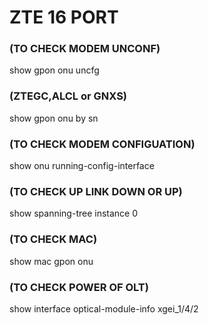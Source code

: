 # ZTE 16 PORT 
### (TO CHECK MODEM UNCONF)
show gpon onu uncfg

### (ZTEGC,ALCL or GNXS)
show gpon onu by sn

### (TO CHECK MODEM CONFIGUATION)
show onu running-config-interface

###  (TO CHECK UP LINK DOWN OR UP)
show spanning-tree instance 0

### (TO CHECK MAC)
show mac gpon onu

### (TO CHECK POWER OF OLT)

show interface optical-module-info xgei_1/4/2

###


